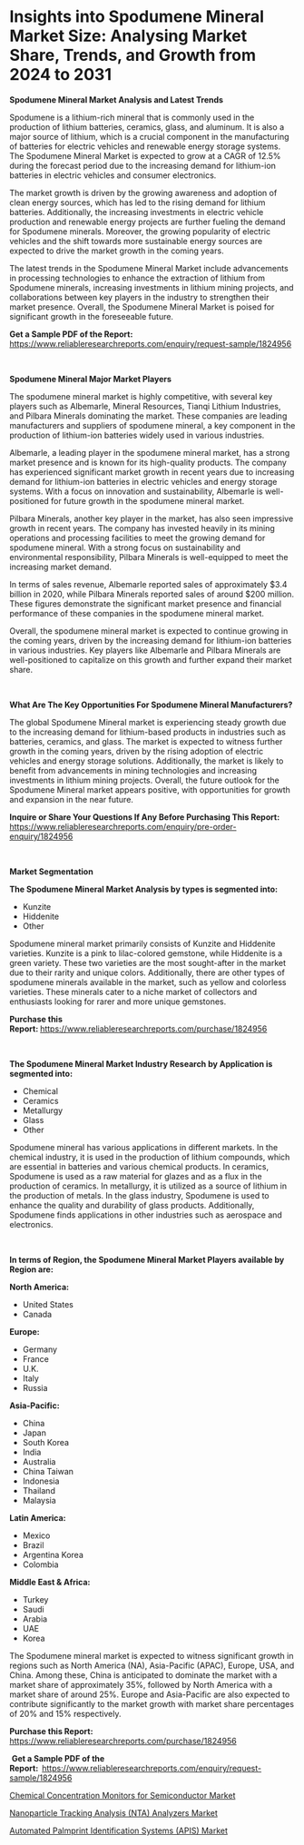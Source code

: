 <p><h1>Insights into Spodumene Mineral Market Size: Analysing Market Share, Trends, and Growth from 2024 to 2031</h1></p><p><strong>Spodumene Mineral Market Analysis and Latest Trends</strong></p>
<p><p>Spodumene is a lithium-rich mineral that is commonly used in the production of lithium batteries, ceramics, glass, and aluminum. It is also a major source of lithium, which is a crucial component in the manufacturing of batteries for electric vehicles and renewable energy storage systems. The Spodumene Mineral Market is expected to grow at a CAGR of 12.5% during the forecast period due to the increasing demand for lithium-ion batteries in electric vehicles and consumer electronics.</p><p>The market growth is driven by the growing awareness and adoption of clean energy sources, which has led to the rising demand for lithium batteries. Additionally, the increasing investments in electric vehicle production and renewable energy projects are further fueling the demand for Spodumene minerals. Moreover, the growing popularity of electric vehicles and the shift towards more sustainable energy sources are expected to drive the market growth in the coming years.</p><p>The latest trends in the Spodumene Mineral Market include advancements in processing technologies to enhance the extraction of lithium from Spodumene minerals, increasing investments in lithium mining projects, and collaborations between key players in the industry to strengthen their market presence. Overall, the Spodumene Mineral Market is poised for significant growth in the foreseeable future.</p></p>
<p><strong>Get a Sample PDF of the Report:&nbsp;</strong> <a href="https://www.reliableresearchreports.com/enquiry/request-sample/1824956">https://www.reliableresearchreports.com/enquiry/request-sample/1824956</a></p>
<p>&nbsp;</p>
<p><strong>Spodumene Mineral Major Market Players</strong></p>
<p><p>The spodumene mineral market is highly competitive, with several key players such as Albemarle, Mineral Resources, Tianqi Lithium Industries, and Pilbara Minerals dominating the market. These companies are leading manufacturers and suppliers of spodumene mineral, a key component in the production of lithium-ion batteries widely used in various industries.</p><p>Albemarle, a leading player in the spodumene mineral market, has a strong market presence and is known for its high-quality products. The company has experienced significant market growth in recent years due to increasing demand for lithium-ion batteries in electric vehicles and energy storage systems. With a focus on innovation and sustainability, Albemarle is well-positioned for future growth in the spodumene mineral market.</p><p>Pilbara Minerals, another key player in the market, has also seen impressive growth in recent years. The company has invested heavily in its mining operations and processing facilities to meet the growing demand for spodumene mineral. With a strong focus on sustainability and environmental responsibility, Pilbara Minerals is well-equipped to meet the increasing market demand.</p><p>In terms of sales revenue, Albemarle reported sales of approximately $3.4 billion in 2020, while Pilbara Minerals reported sales of around $200 million. These figures demonstrate the significant market presence and financial performance of these companies in the spodumene mineral market.</p><p>Overall, the spodumene mineral market is expected to continue growing in the coming years, driven by the increasing demand for lithium-ion batteries in various industries. Key players like Albemarle and Pilbara Minerals are well-positioned to capitalize on this growth and further expand their market share.</p></p>
<p>&nbsp;</p>
<p><strong>What Are The Key Opportunities For Spodumene Mineral Manufacturers?</strong></p>
<p><p>The global Spodumene Mineral market is experiencing steady growth due to the increasing demand for lithium-based products in industries such as batteries, ceramics, and glass. The market is expected to witness further growth in the coming years, driven by the rising adoption of electric vehicles and energy storage solutions. Additionally, the market is likely to benefit from advancements in mining technologies and increasing investments in lithium mining projects. Overall, the future outlook for the Spodumene Mineral market appears positive, with opportunities for growth and expansion in the near future.</p></p>
<p><strong>Inquire or Share Your Questions If Any Before Purchasing This Report:</strong> <a href="https://www.reliableresearchreports.com/enquiry/pre-order-enquiry/1824956">https://www.reliableresearchreports.com/enquiry/pre-order-enquiry/1824956</a></p>
<p>&nbsp;</p>
<p><strong>Market Segmentation</strong></p>
<p><strong>The Spodumene Mineral Market Analysis by types is segmented into:</strong></p>
<p><ul><li>Kunzite</li><li>Hiddenite</li><li>Other</li></ul></p>
<p><p>Spodumene mineral market primarily consists of Kunzite and Hiddenite varieties. Kunzite is a pink to lilac-colored gemstone, while Hiddenite is a green variety. These two varieties are the most sought-after in the market due to their rarity and unique colors. Additionally, there are other types of spodumene minerals available in the market, such as yellow and colorless varieties. These minerals cater to a niche market of collectors and enthusiasts looking for rarer and more unique gemstones.</p></p>
<p><strong>Purchase this Report:&nbsp;</strong><a href="https://www.reliableresearchreports.com/purchase/1824956">https://www.reliableresearchreports.com/purchase/1824956</a></p>
<p>&nbsp;</p>
<p><strong>The Spodumene Mineral Market Industry Research by Application is segmented into:</strong></p>
<p><ul><li>Chemical</li><li>Ceramics</li><li>Metallurgy</li><li>Glass</li><li>Other</li></ul></p>
<p><p>Spodumene mineral has various applications in different markets. In the chemical industry, it is used in the production of lithium compounds, which are essential in batteries and various chemical products. In ceramics, Spodumene is used as a raw material for glazes and as a flux in the production of ceramics. In metallurgy, it is utilized as a source of lithium in the production of metals. In the glass industry, Spodumene is used to enhance the quality and durability of glass products. Additionally, Spodumene finds applications in other industries such as aerospace and electronics.</p></p>
<p>&nbsp;</p>
<p><strong>In terms of Region, the Spodumene Mineral Market Players available by Region are:</strong></p>
<p>
    <p> <strong> North America: </strong>
        <ul>
            <li>United States</li>
            <li>Canada</li>
        </ul>
        </p> 
    <p> <strong> Europe: </strong>
        <ul>
            <li>Germany</li>
            <li>France</li>
            <li>U.K.</li>
            <li>Italy</li>
            <li>Russia</li>
        </ul>
        </p> 
    <p> <strong> Asia-Pacific: </strong>
        <ul>
            <li>China</li>
            <li>Japan</li>
            <li>South Korea</li>
            <li>India</li>
            <li>Australia</li>
            <li>China Taiwan</li>
            <li>Indonesia</li>
            <li>Thailand</li>
            <li>Malaysia</li>
        </ul>
        </p> 
    <p> <strong> Latin America: </strong>
        <ul>
            <li>Mexico</li>
            <li>Brazil</li>
            <li>Argentina Korea</li>
            <li>Colombia</li>
        </ul>
        </p> 
    <p> <strong> Middle East & Africa: </strong>
        <ul>
            <li>Turkey</li>
            <li>Saudi</li>
            <li>Arabia</li>
            <li>UAE</li>
            <li>Korea</li>
        </ul>
    </p>
    </p>
<p><p>The Spodumene mineral market is expected to witness significant growth in regions such as North America (NA), Asia-Pacific (APAC), Europe, USA, and China. Among these, China is anticipated to dominate the market with a market share of approximately 35%, followed by North America with a market share of around 25%. Europe and Asia-Pacific are also expected to contribute significantly to the market growth with market share percentages of 20% and 15% respectively.</p></p>
<p><strong>Purchase this Report: </strong><a href="https://www.reliableresearchreports.com/purchase/1824956">https://www.reliableresearchreports.com/purchase/1824956</a></p>
<p>&nbsp;<strong>Get a Sample PDF of the Report:&nbsp;&nbsp;</strong><a href="https://www.reliableresearchreports.com/enquiry/request-sample/1824956">https://www.reliableresearchreports.com/enquiry/request-sample/1824956</a></p>
<p><strong></strong></p>
<p><p><a href="https://view.publitas.com/reportprime-1/chemical-concentration-monitors-for-semiconductor-market-size-furnishes-valuable-information-encompassing-market-share-market-trends-and-projections-spanning-from-2023-to-2030/">Chemical Concentration Monitors for Semiconductor Market</a></p><p><a href="https://view.publitas.com/reportprime-1/nanoparticle-tracking-analysis-nta-analyzers-market-size-2023-2030-global-industrial-analysis-key-geographical-regions-market-share-top-key-players-product-types-and-forecast-research-report/">Nanoparticle Tracking Analysis (NTA) Analyzers Market</a></p><p><a href="https://view.publitas.com/reportprime-1/global-automated-palmprint-identification-systems-apis-market-size-and-market-trends-insights-and-projections-from-2023-to-2030/">Automated Palmprint Identification Systems (APIS) Market</a></p></p>